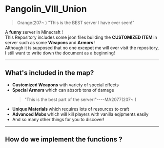 <h1> Pangolin_VIII_Union </h1>

> Orange(207~ ) "This is the BEST server I have ever seen!"

A <strong> funny </strong> server in Minecraft ! <br>
This Repository includes some json files building the <strong> CUSTOMIZED ITEM </strong> in server such as some <strong> Weapons </strong> and <strong> Armors </strong>! <br>
Although it is supposed that no one excepet me will ever visit the repository, I still want to write down the document as a beginning!<br>

---

<h2> What's included in the map? </h2>
<ul>
<li> <strong> Customized Weapons</strong> with variety of special effects </li>
<li> <strong> Special Armors </strong> which can absorb tons of damage </li>

> "This is the best part of the server!"----MA2077(207~ )

<li> <strong> Unique Materials </strong> which requires lots of resources to craft </li>
<li> <strong> Advanced Mobs </strong> which will kill players with vanilla eqipments easily </li>
<li> And so many other things for you to discover!
</ul>

---

<h2> How do we implement the functions ? </h2>